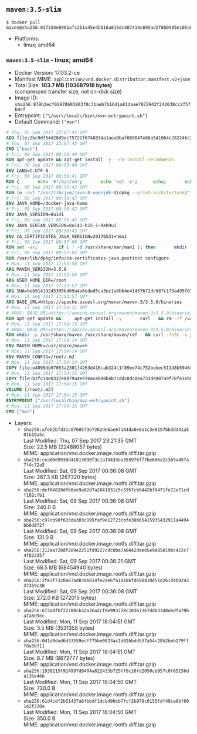 ## `maven:3.5-slim`

```console
$ docker pull maven@sha256:0373d4e896bafc2b1a45e4b516a815dc407414c695ad2f880985e105a84a786c
```

-	Platforms:
	-	linux; amd64

### `maven:3.5-slim` - linux; amd64

-	Docker Version: 17.03.2-ce
-	Manifest MIME: `application/vnd.docker.distribution.manifest.v2+json`
-	Total Size: **103.7 MB (103687918 bytes)**  
	(compressed transfer size, not on-disk size)
-	Image ID: `sha256:879b3ecf02870603803f0c7baeb7b1641a81daae7072942f242038cc2f5fb0cf`
-	Entrypoint: `["\/usr\/local\/bin\/mvn-entrypoint.sh"]`
-	Default Command: `["mvn"]`

```dockerfile
# Thu, 07 Sep 2017 23:07:45 GMT
ADD file:2bc9df54d28d9ec75722f6748834a1aea0baf089047e86a541064c282246c300 in / 
# Thu, 07 Sep 2017 23:07:45 GMT
CMD ["bash"]
# Fri, 08 Sep 2017 08:56:40 GMT
RUN apt-get update && apt-get install -y --no-install-recommends 		bzip2 		unzip 		xz-utils 	&& rm -rf /var/lib/apt/lists/*
# Fri, 08 Sep 2017 08:56:40 GMT
ENV LANG=C.UTF-8
# Fri, 08 Sep 2017 08:56:41 GMT
RUN { 		echo '#!/bin/sh'; 		echo 'set -e'; 		echo; 		echo 'dirname "$(dirname "$(readlink -f "$(which javac || which java)")")"'; 	} > /usr/local/bin/docker-java-home 	&& chmod +x /usr/local/bin/docker-java-home
# Fri, 08 Sep 2017 08:56:42 GMT
RUN ln -svT "/usr/lib/jvm/java-8-openjdk-$(dpkg --print-architecture)" /docker-java-home
# Fri, 08 Sep 2017 08:56:42 GMT
ENV JAVA_HOME=/docker-java-home
# Fri, 08 Sep 2017 08:56:42 GMT
ENV JAVA_VERSION=8u141
# Fri, 08 Sep 2017 08:56:42 GMT
ENV JAVA_DEBIAN_VERSION=8u141-b15-1~deb9u1
# Fri, 08 Sep 2017 08:56:43 GMT
ENV CA_CERTIFICATES_JAVA_VERSION=20170531+nmu1
# Fri, 08 Sep 2017 08:57:00 GMT
RUN set -ex; 		if [ ! -d /usr/share/man/man1 ]; then 		mkdir -p /usr/share/man/man1; 	fi; 		apt-get update; 	apt-get install -y 		openjdk-8-jdk-headless="$JAVA_DEBIAN_VERSION" 		ca-certificates-java="$CA_CERTIFICATES_JAVA_VERSION" 	; 	rm -rf /var/lib/apt/lists/*; 		[ "$(readlink -f "$JAVA_HOME")" = "$(docker-java-home)" ]; 		update-alternatives --get-selections | awk -v home="$(readlink -f "$JAVA_HOME")" 'index($3, home) == 1 { $2 = "manual"; print | "update-alternatives --set-selections" }'; 	update-alternatives --query java | grep -q 'Status: manual'
# Fri, 08 Sep 2017 08:57:02 GMT
RUN /var/lib/dpkg/info/ca-certificates-java.postinst configure
# Mon, 11 Sep 2017 17:53:56 GMT
ARG MAVEN_VERSION=3.5.0
# Mon, 11 Sep 2017 17:53:56 GMT
ARG USER_HOME_DIR=/root
# Mon, 11 Sep 2017 17:53:57 GMT
ARG SHA=beb91419245395bd69a4a6edad5ca3ec1a8b64e41457672dc687c173a495f034
# Mon, 11 Sep 2017 17:53:57 GMT
ARG BASE_URL=https://apache.osuosl.org/maven/maven-3/3.5.0/binaries
# Mon, 11 Sep 2017 17:54:11 GMT
# ARGS: BASE_URL=https://apache.osuosl.org/maven/maven-3/3.5.0/binaries MAVEN_VERSION=3.5.0 SHA=beb91419245395bd69a4a6edad5ca3ec1a8b64e41457672dc687c173a495f034 USER_HOME_DIR=/root
RUN apt-get update &&     apt-get install -y       curl   && rm -rf /var/lib/apt/lists/*
# Mon, 11 Sep 2017 17:54:13 GMT
# ARGS: BASE_URL=https://apache.osuosl.org/maven/maven-3/3.5.0/binaries MAVEN_VERSION=3.5.0 SHA=beb91419245395bd69a4a6edad5ca3ec1a8b64e41457672dc687c173a495f034 USER_HOME_DIR=/root
RUN mkdir -p /usr/share/maven /usr/share/maven/ref   && curl -fsSL -o /tmp/apache-maven.tar.gz ${BASE_URL}/apache-maven-${MAVEN_VERSION}-bin.tar.gz   && echo "${SHA}  /tmp/apache-maven.tar.gz" | sha256sum -c -   && tar -xzf /tmp/apache-maven.tar.gz -C /usr/share/maven --strip-components=1   && rm -f /tmp/apache-maven.tar.gz   && ln -s /usr/share/maven/bin/mvn /usr/bin/mvn
# Mon, 11 Sep 2017 17:54:14 GMT
ENV MAVEN_HOME=/usr/share/maven
# Mon, 11 Sep 2017 17:54:14 GMT
ENV MAVEN_CONFIG=/root/.m2
# Mon, 11 Sep 2017 17:54:14 GMT
COPY file:e4099db07053a2301f4263d416cab324c1f89ee74c752bebec511d8b59464cb6 in /usr/local/bin/mvn-entrypoint.sh 
# Mon, 11 Sep 2017 17:54:15 GMT
COPY file:b3fc14e8337e0079a4e97eace880b4b7cddc0dc0ea733de80749f78fe1eb089a in /usr/share/maven/ref/ 
# Mon, 11 Sep 2017 17:54:15 GMT
VOLUME [/root/.m2]
# Mon, 11 Sep 2017 17:54:15 GMT
ENTRYPOINT ["/usr/local/bin/mvn-entrypoint.sh"]
# Mon, 11 Sep 2017 17:54:16 GMT
CMD ["mvn"]
```

-	Layers:
	-	`sha256:afeb2bfd31c0760573e7262de6ae67a84da0e0a1c3e8157bbddd41a501b18a5c`  
		Last Modified: Thu, 07 Sep 2017 23:21:35 GMT  
		Size: 22.5 MB (22488057 bytes)  
		MIME: application/vnd.docker.image.rootfs.diff.tar.gzip
	-	`sha256:cea00d9930d41613090f3c1a19433ea355976ff7be686a2c3b5a457a7f4c72a5`  
		Last Modified: Sat, 09 Sep 2017 00:36:08 GMT  
		Size: 267.3 KB (267320 bytes)  
		MIME: application/vnd.docker.image.rootfs.diff.tar.gzip
	-	`sha256:def04828dfb0ee9a02d7a2841031c5c5957cb0442bf8471fe72e71cdf182cfb1`  
		Last Modified: Sat, 09 Sep 2017 00:36:08 GMT  
		Size: 240.0 B  
		MIME: application/vnd.docker.image.rootfs.diff.tar.gzip
	-	`sha256:c97cb98f633da303c199faf9e12723cbfe38b65415935432911a4494bb0d8f2f`  
		Last Modified: Sat, 09 Sep 2017 00:36:08 GMT  
		Size: 131.0 B  
		MIME: application/vnd.docker.image.rootfs.diff.tar.gzip
	-	`sha256:212aa720df289e2251fd9227cdc0ba7a0442dae05e9a85019bc422c74f822d5f`  
		Last Modified: Sat, 09 Sep 2017 00:36:21 GMT  
		Size: 68.5 MB (68454940 bytes)  
		MIME: application/vnd.docker.image.rootfs.diff.tar.gzip
	-	`sha256:2fe3f7320a87ad839b014fe2ae6fa1a186fd698410d51d261d4b924237359c30`  
		Last Modified: Sat, 09 Sep 2017 00:36:08 GMT  
		Size: 272.0 KB (272015 bytes)  
		MIME: application/vnd.docker.image.rootfs.diff.tar.gzip
	-	`sha256:673a4fbf22788cb32a76a2cf8e993728c10367367ddb33d8ebdfa70ba7a8d9ec`  
		Last Modified: Mon, 11 Sep 2017 18:04:51 GMT  
		Size: 3.5 MB (3531358 bytes)  
		MIME: application/vnd.docker.image.rootfs.diff.tar.gzip
	-	`sha256:0d1d0dad6d33559ecf775be0823ac2d02bbdd537a54c28b2beb279fff8a3b711`  
		Last Modified: Mon, 11 Sep 2017 18:04:51 GMT  
		Size: 8.7 MB (8672777 bytes)  
		MIME: application/vnd.docker.image.rootfs.diff.tar.gzip
	-	`sha256:1938215f914997d9404a622433b725ff6c16fd2050cb957c0f65156da136e466`  
		Last Modified: Mon, 11 Sep 2017 18:04:50 GMT  
		Size: 730.0 B  
		MIME: application/vnd.docker.image.rootfs.diff.tar.gzip
	-	`sha256:61d4cdf2b51437a6fbbdf1dcb490cb7fcf2b978c0155fdf49ca6bf60142f230a`  
		Last Modified: Mon, 11 Sep 2017 18:04:50 GMT  
		Size: 350.0 B  
		MIME: application/vnd.docker.image.rootfs.diff.tar.gzip
